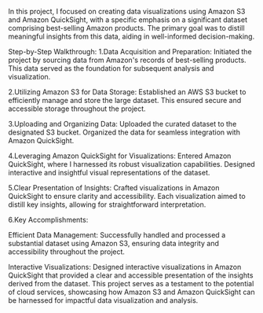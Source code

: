 In this project, I focused on creating data visualizations using Amazon S3 and Amazon QuickSight, with a specific emphasis on a significant dataset comprising best-selling Amazon products. The primary goal was to distill meaningful insights from this data, aiding in well-informed decision-making.

Step-by-Step Walkthrough:
1.Data Acquisition and Preparation:
Initiated the project by sourcing data from Amazon's records of best-selling products. This data served as the foundation for subsequent analysis and visualization.

2.Utilizing Amazon S3 for Data Storage:
Established an AWS S3 bucket to efficiently manage and store the large dataset. This ensured secure and accessible storage throughout the project.

3.Uploading and Organizing Data:
Uploaded the curated dataset to the designated S3 bucket. Organized the data for seamless integration with Amazon QuickSight.

4.Leveraging Amazon QuickSight for Visualizations:
Entered Amazon QuickSight, where I harnessed its robust visualization capabilities. Designed interactive and insightful visual representations of the dataset.

5.Clear Presentation of Insights:
Crafted visualizations in Amazon QuickSight to ensure clarity and accessibility. Each visualization aimed to distill key insights, allowing for straightforward interpretation.

6.Key Accomplishments:

Efficient Data Management:
Successfully handled and processed a substantial dataset using Amazon S3, ensuring data integrity and accessibility throughout the project.

Interactive Visualizations:
Designed interactive visualizations in Amazon QuickSight that provided a clear and accessible presentation of the insights derived from the dataset.
This project serves as a testament to the potential of cloud services, showcasing how Amazon S3 and Amazon QuickSight can be harnessed for impactful data visualization and analysis.
